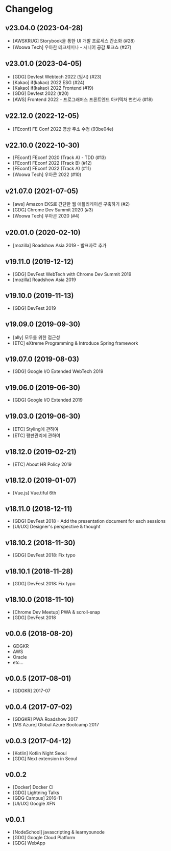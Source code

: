 # Changelog

## v23.04.0 (2023-04-28)
- [AWSKRUG] Storybook을 통한 UI 개발 프로세스 간소화 (#28)
- [Woowa Tech] 우아한 테크세미나 - 시니어 공감 토크쇼 (#27)

## v23.01.0 (2023-04-05)
- [GDG] Devfest Webtech 2022 (임시) (#23)
- [Kakao] if(kakao) 2022 ESG (#24)
- [Kakao] if(kakao) 2022 Frontend (#19)
- [GDG] Devfest 2022 (#20)
- [AWS] Frontend 2022 - 프로그래머스 프론트엔드 아키텍처 변천사 (#18)

## v22.12.0 (2022-12-05)
- [FEconf] FE Conf 2022 영상 주소 수정 (93be04e)

## v22.10.0 (2022-10-30)
- [FEconf] FEconf 2020 (Track A) - TDD (#13)
- [FEconf] FEconf 2022 (Track B) (#12)
- [FEconf] FEconf 2022 (Track A) (#11)
- [Woowa Tech] 우아콘 2022 (#10)

## v21.07.0 (2021-07-05)
- [aws] Amazon EKS로 간단한 웹 애플리케이션 구축하기 (#2)
- [GDG] Chrome Dev Summit 2020 (#3)
- [Woowa Tech] 우아콘 2020 (#4)

## v20.01.0 (2020-02-10)
- [mozilla] Roadshow Asia 2019 - 발표자료 추가

## v19.11.0 (2019-12-12)
- [GDG] DevFest WebTech with Chrome Dev Summit 2019
- [mozilla] Roadshow Asia 2019

## v19.10.0 (2019-11-13)
- [GDG] DevFest 2019

## v19.09.0 (2019-09-30)
- [ally] 모두를 위한 접근성
- [ETC] eXtreme Programming & Introduce Spring framework

## v19.07.0 (2019-08-03)
- [GDG] Google I/O Extended WebTech 2019

## v19.06.0 (2019-06-30)
- [GDG] Google I/O Extended 2019

## v19.03.0 (2019-06-30)
- [ETC] Styling에 관하여
- [ETC] 평판관리에 관하여

## v18.12.0 (2019-02-21)
- [ETC] About HR Policy 2019

## v18.12.0 (2019-01-07)
- [Vue.js] Vue.tiful 6th

## v18.11.0 (2018-12-11)
- [GDG] DevFest 2018 - Add the presentation document for each sessions
- [UI/UX] Designer's perspective & thought

## v18.10.2 (2018-11-30)
- [GDG] DevFest 2018: Fix typo

## v18.10.1 (2018-11-28)
- [GDG] DevFest 2018: Fix typo

## v18.10.0 (2018-11-10)
- [Chrome Dev Meetup] PWA & scroll-snap
- [GDG] DevFest 2018

## v0.0.6 (2018-08-20)
- GDGKR
- AWS
- Oracle
- etc...

## v0.0.5 (2017-08-01)
- [GDGKR] 2017-07

## v0.0.4 (2017-07-02)
- [GDGKR] PWA Roadshow 2017
- [MS Azure] Global Azure Bootcamp 2017

## v0.0.3 (2017-04-12)
- [Kotlin] Kotlin Night Seoul
- [GDG] Next extension in Seoul

## v0.0.2
- [Docker] Docker CI
- [GDG] Lightning Talks
- [GDG Campus] 2016-11
- [UI/UX] Google XFN

## v0.0.1
- [NodeSchool] javascripting & learnyounode
- [GDG] Google Cloud Platform
- [GDG] WebApp
